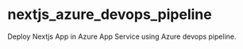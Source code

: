 # nextjs_azure_devops_pipeline
Deploy Nextjs App in Azure App Service using Azure devops pipeline. 
